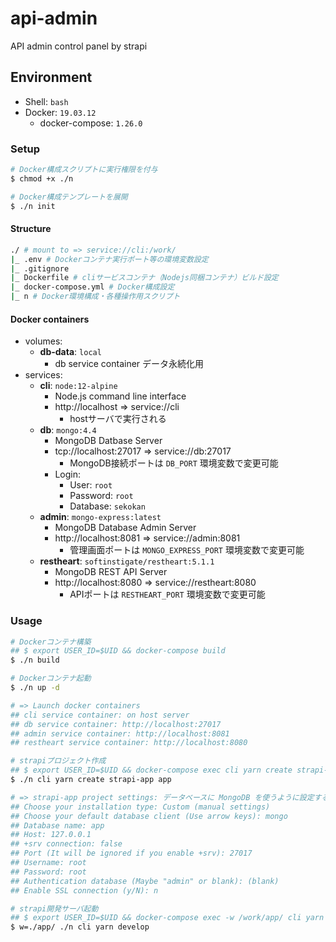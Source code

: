 # api-admin

API admin control panel by strapi

## Environment

- Shell: `bash`
- Docker: `19.03.12`
    - docker-compose: `1.26.0`

### Setup
```bash
# Docker構成スクリプトに実行権限を付与
$ chmod +x ./n

# Docker構成テンプレートを展開
$ ./n init
```

#### Structure
```bash
./ # mount to => service://cli:/work/
|_ .env # Dockerコンテナ実行ポート等の環境変数設定
|_ .gitignore
|_ Dockerfile # cliサービスコンテナ（Nodejs同梱コンテナ）ビルド設定
|_ docker-compose.yml # Docker構成設定
|_ n # Docker環境構成・各種操作用スクリプト
```

#### Docker containers
- volumes:
    - **db-data**: `local`
        - db service container データ永続化用
- services:
    - **cli**: `node:12-alpine`
        - Node.js command line interface
        - http://localhost => service://cli
            - hostサーバで実行される
    - **db**: `mongo:4.4`
        - MongoDB Datbase Server
        - tcp://localhost:27017 => service://db:27017
            - MongoDB接続ポートは `DB_PORT` 環境変数で変更可能
        - Login:
            - User: `root`
            - Password: `root`
            - Database: `sekokan`
    - **admin**: `mongo-express:latest`
        - MongoDB Database Admin Server
        - http://localhost:8081 => service://admin:8081
            - 管理画面ポートは `MONGO_EXPRESS_PORT` 環境変数で変更可能
    - **restheart**: `softinstigate/restheart:5.1.1`
        - MongoDB REST API Server 
        - http://localhost:8080 => service://restheart:8080
            - APIポートは `RESTHEART_PORT` 環境変数で変更可能

### Usage
```bash
# Dockerコンテナ構築
## $ export USER_ID=$UID && docker-compose build
$ ./n build

# Dockerコンテナ起動
$ ./n up -d

# => Launch docker containers
## cli service container: on host server
## db service container: http://localhost:27017
## admin service container: http://localhost:8081
## restheart service container: http://localhost:8080

# strapiプロジェクト作成
## $ export USER_ID=$UID && docker-compose exec cli yarn create strapi-app app
$ ./n cli yarn create strapi-app app

# => strapi-app project settings: データベースに MongoDB を使うように設定する
## Choose your installation type: Custom (manual settings)
## Choose your default database client (Use arrow keys): mongo
## Database name: app
## Host: 127.0.0.1
## +srv connection: false
## Port (It will be ignored if you enable +srv): 27017
## Username: root
## Password: root
## Authentication database (Maybe "admin" or blank): (blank)
## Enable SSL connection (y/N): n

# strapi開発サーバ起動
## $ export USER_ID=$UID && docker-compose exec -w /work/app/ cli yarn develop
$ w=./app/ ./n cli yarn develop
```
